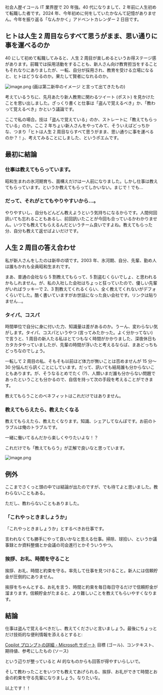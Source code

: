 社会人歴イコール IT 業界歴で 20 年強。40 代になりまして、2 年前に人生初めて転職した者です。2024 年、今年初めに何をしていたかなんて記憶がありません。今年を振り返る「なんかかく」アドベントカレンダー 2 日目です。

## ヒトは人生 2 周目ならすべて思うがまま、思い通りに事を運べるのか

40 にして初めて転職してみると、人生 2 周目が楽しめるというお得ステージ感があります。前職では採用活動をすることも、新人さん向け教育担当をすることもそれなりにありましたが、一転、自分が採用され、教育を受ける立場になると、ヒトはどうなるのか。果たして賢者になれるのか。

![image.png](https://qiita-image-store.s3.ap-northeast-1.amazonaws.com/0/93824/8de1256c-8f46-745e-c771-5925e0d7c010.png)
(画は第二新卒のイメージ と言って出てきたもの)


考えているうちに、先月あたり新人教育に関わるツイート (ポスト) を見かけたことを思い出しました。ざっくり書くと仕事は「盗んで覚えるべき」か、「教わって覚えるべき」かという議論です。

ここで私の場合。技は「盗んで覚えている」のか、ストレートに「教えてもらっている」のか。ここ 2 年ちょい新人さんをやってみて、そういえばどっちかな、つまり「ヒトは人生 2 周目ならすべて思うがまま、思い通りに事を運べるのか？！」、考えてみることにしました、というポエムです。


## 最初に結論

### 仕事は教えてもらっています。

昭和生まれの氷河期育ち、面構えだけは一人前になりました。しかし仕事は教えてもらっています。というか教えてもらってしかいない。まじで！でも...


### だって、それがとてもやりやすいから...。

やりやすいし、自分もどんどん教えようという気持ちになるからです。人間何回訊いても忘れることもあるし、前回訊いたことが今回も合っているかわかりません。いつでも教えてもらえるんだというチーム良いですよね。教えてもらった分、自分も教えて返せばよいだけです。


## 人生 2 周目の答え合わせ

私が新人さんをしたのは新卒の頃です。2003 年、氷河期、自分、先輩、勤め人は誰もかれも全員昭和生まれです。

まあ、普通の会社なら 5 割教えてもらって、5 割盗むくらいでしょ、と思われるかもしれません。が、私の入社した会社はちょっと狂っていたので、優しい先輩がいればラッキーで 2、3 割教えてくれるくらい、全く教えてくれないがデフォくらいでした。酷く書いていますがお世話になった良い会社です。リンクは貼りません...。




### タイパ、コスパ

時間単位で自分に身に付いた力、知識量は差があるのか。うーん、変わらない気がします。タイパ、コスパというやつ (言ってみたかった。よく分かってない) で言うと、1 周目の新人たる私はとてつもなく時間がかかりました、深夜休日もカタカタやっていましたが、先輩の時間が浮いたと考えるならば、まあどっちもどっちなのでしょう。

一転して 2 周目の私、そもそも以前ほど体力が無いことは否めませんが 15 分～ 30 分悩んだら訊くことにしています。だって、訊いても結局誰も分からないこともあります。が、そうなるとめでたく (?)、人類いまだ誰も分からない問題であったということも分かるので、自信を持って次の手段を考えることができます。

教えてもらうことのベネフィットはこれだけではありません。


### 教えてもらえたら、教えたくなる

教えてもらえたら、教えたくなります。知識、シェアしてなんぼです。お前のトラブルは俺のトラブルです。

一緒に働いてるんだから楽しくやりたいよな！？

これだけでも「教えてもらう」が正解で良いなと思っています。

![image.png](https://qiita-image-store.s3.ap-northeast-1.amazonaws.com/0/93824/842ab86b-2077-400d-ab58-a17b14fa49ed.png)



## 例外

ここまでさくっと頭の中では結論が出たのですが、でも待てよと思いました。教わらないこともある。

ただし、教わらないこともありました。

### 「これやっときましょうか」

「これやっときましょうか」とするべきお仕事です。

言われなくても勝手にやって良いかなと思える仕事。掃除、球拾い、というか議事録とか資料整備とか会議の司会進行とかそういうやつ。

### 挨拶、お礼、時間を守ること

挨拶、お礼、時間と約束を守る。率先して仕事を見つけること。新人には信頼貯金が圧倒的にありません。

挨拶をちゃんとする、お礼を言う、時間と約束を毎日毎日守るだけで信頼貯金が溜まります。信頼貯金がたまると、より難しいことを教えてもらいやすくなります。



## 結論

仕事は盗んで覚えるべきだし、教えてくださいと言いましょう。最後にちょっとだけ技術的な便利情報を添えるとすると:

[Copilot プロンプトの詳細 - Microsoft サポート](https://support.microsoft.com/ja-jp/topic/copilot-%E3%83%97%E3%83%AD%E3%83%B3%E3%83%97%E3%83%88%E3%81%AE%E8%A9%B3%E7%B4%B0-f6c3b467-f07c-4db1-ae54-ffac96184dd5)
目標 (ゴール)、コンテキスト、期待値、参考にしたもの (ソース)

という辺りが整っていると AI 的なものからも回答が得やすいらしいで。

そして教わったことをいつでも教えてあげられる、挨拶、お礼ができて時間とお金の約束を守る先輩になりましょう。なりたいな。

以上です！！

